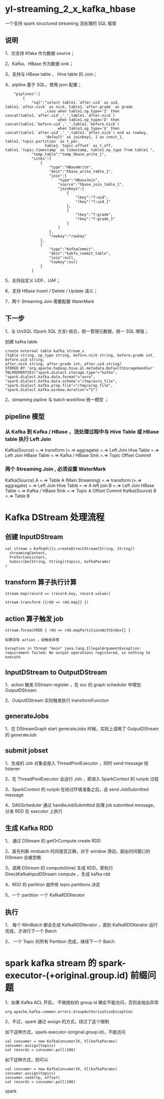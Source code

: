 # yl-streaming_2_x_kafka_hbase
一个支持 spark structured streaming 流处理的 SQL 框架

## 说明

1、仅支持 Kfaka 作为数据 source；

2、Kafka、HBase 作为数据 sink；

3、支持与 HBase table 、 Hive table 的 Join；

4、pipline 基于 SQL，使用 json 配置；
```
	"piplines":[
		{
			"sql":"select table1.`after.uid` as uid, table1.`after.nick` as nick, table1.`after.grade` as grade
			      ,case when table1.op_type='I' then concat(table1.`after.uid`,'_',table1.`after.nick`) 
			            when table1.op_type='D' then concat(table1.`before.uid`,'_',table1.`before.nick`) 
			            when table1.op_type='U' then concat(table1.`after.uid`,'_',table1.`after.nick`) end as rowkey,
			      'default' as joinkey1, 1 as const_1, table1.`topic.partition` as t_par,
			      table1.`topic.offset` as t_off, table1.`topic.timestamp` as timestamp, table1.op_type from table1 ",
			"temp_table":"temp_hbase_write_1",
			"sinks":[
				{
					"type":"HBaseWrite",
					"dest":"hbase_write_table_1",
					"join":{
						"type":"HBaseJoin",
						"source":"hbase_join_table_1",
						"joinKeys":[
							{
								"lkey":"f:uid",
								"rkey":"f:uid_1"
							},
							{
								"lkey":"f:grade",
								"rkey":"f:grade_1"
							}
						]
					},
					"rowkey":"rowkey"
				},
				{
					"type":"KafkaCommit",
					"dest":"kakfa_commit_table",
					"join":null,
					"rowkey":null
				}
			]
```

5、支持自定义 UDF、UAF；

6、支持 HBase Insert / Delete / Update 语义；
 
7、两个 Streaming Join 需要配置 WaterMark


## 下一步

1、与 UniSQL (Spark SQL 方言) 结合，统一管理元数据，统一 SQL 增强；

创建 kafka table
```
create external table kafka_stream_x
(table string, op_type string, before.nick string, before.grade int, before.uid string,
after.nick string, after.grade int, after.uid string)
STORED BY 'org.apache.hadoop.hive.ql.metadata.DefaultStorageHandler'
TBLPROPERTIES("spark.dialect.storage.type"="kafka",
"spark.dialect.kafka.data.format"="avro",
"spark.dialect.kafka.data.schema"="/tmp/avro_file",
"spark.dialect.kafka.prop.file"="/tmp/prop_file",
"spark.dialect.kafka.window.duration"="5")
```


2、streaming pipline  与 batch workflow 统一模型 ； 

## pipeline 模型
### 从 Kafka 到 Kafka / HBase ，流处理过程中与 Hive Table 或 HBase table 执行 Left Join 
Kafka(Source) =.=> transform (=.=> aggragate) =.=> Left Join Hive Table =.=> Left Join HBase Table =.=> Kafka / HBase Sink =.=> Topic Offset Commit

### 两个 Streaming Join , 必须设置 WaterMark
Kafka(Source) A =.=> Table A (Main Streaming)
                     =.=> transform (=.=> aggragate) =.=> Left Join Hive Table =.=> A left join B =.=> Left Join HBase Table =.=> Kafka / HBase Sink =.=> Topic A Offset Commit
Kafka(Source) B =.=> Table B

# Kafka DStream 处理流程
## 创建 InputDStream
```
val stream = KafkaUtils.createDirectStream[String, String](
  streamingContext,
  PreferConsistent,
  Subscribe[String, String](topics, kafkaParams)
)
```

## transform 算子执行计算
```
stream.map(record => (record.key, record.value))

stream.transform ({rdd => rdd.map{} })
```

## action 算子触发 job
```
stream.foreachRDD { rdd => rdd.mapPartitionsWithIndex{} }

如果没有 action ，会触发异常

Exception in thread "main" java.lang.IllegalArgumentException: requirement failed: No output operations registered, so nothing to execute

```

## InputDStream to OutputDStream
1、action 触发 DStream register ，在 ssc 的 graph scheduler 中增加 OutputDStream 

2、OutputDStream 实际触发执行 transformFunction

## generateJobs
1、在 DStreamGraph start generateJobs 时候，实际上调用了 OutputDStream 的 generateJob

## submit jobset
1、生成的 Job 对象会放入 ThreadPoolExecutor ，同时 send message 给 listener 

2、在 ThreadPoolExecutor 会运行 Job ，即进入 SparkContext 的 runjob 过程

3、SparkContext 的 runjob 在经过环境准备之后，会 send JobSubmitted message

4、DAGScheduler 通过 handleJobSubmitted 处理 job submitted message，分发 RDD 在 executor 上执行

## 生成 Kafka RDD
1、 通过 DStream 的 getOrCompute create RDD

2、首先判断 minbatch 时间是否正确，对于 window 滑动，超出时间窗口的 DStream 会被忽略

3、调用 DStream 的 compute(time) 生成 RDD，即执行 DirectKafkaInputDStream compute ，生成 kafka rdd

4、RDD 的 partition 由所有 topic.partitions 决定

5、一个 partition 一个 KafkaRDDIterator 

## 执行
1、 每个 MiniBatch 都会生成 KafkaRDDIterator ，直到 KafkaRDDIterator 运行完成，才进行下一个 Batch

2、 一个 Topic 的所有 Partition 完成，继续下一个 Batch

# spark kafka stream 的 spark-executor-(+original.group.id) 前缀问题
1、如果 Kafka ACL 开启， 不做授权的 group id 确实不能访问，否则会抛出异常
```
org.apache.kafka.common.errors.GroupAuthorizationException
```

2、不过，spark 通过 assign 的方式，绕过了这个限制

如下这种方式，spark-executor-(original.group.id)，不能访问
```
val consumer = new KafkaConsumer[K, V](kafkaParams)
consumer.assign(topics)
val records = consumer.poll(100)

```

如下这种方式，则可以
```
val consumer = new KafkaConsumer[K, V](kafkaParams)
consumer.assign(topics)
consumer.seek(tp, offset)
val records = consumer.poll(100)

```

spark 
